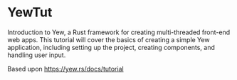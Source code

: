 # YewTut

Introduction to Yew, a Rust framework for creating multi-threaded front-end web apps. This tutorial will cover the basics of creating a simple Yew application, including setting up the project, creating components, and handling user input.

Based upon https://yew.rs/docs/tutorial
